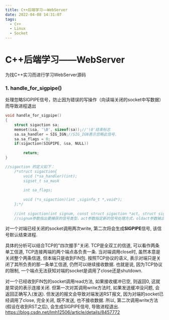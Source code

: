 ```yaml
---
title: C++后端学习——WebServer
date: 2022-04-08 14:31:07
tags: 
  - C++
  - Linux
  - Socket
---
```


# C++后端学习——WebServer

为找C++实习而进行学习WebServer源码

### 1. handle_for_sigpipe()

处理忽略SIGPIPE信号，防止因为错误的写操作（向读端关闭的socket中写数据）而导致进程退出

```cpp
void handle_for_sigpipe()
{
    struct sigaction sa;
    memset(&sa, '\0', sizeof(sa));//'\0'结束标志
    sa.sa_handler = SIG_IGN;//SIG_IGN表示忽略此信号.
    sa.sa_flags = 0;
    if(sigaction(SIGPIPE, &sa, NULL))
    
        return;
}

```

```cpp
//sigaction 的定义如下：
    /*struct sigaction{
        void (*sa_handler)(int);
        sigset_t sa_mask
    
        int sa_flags;
    
        void (*s_sigaction)(int ,siginfo_t *,void*);
    };*/
    
    //int sigaction(int signum, const struct sigaction *act, struct sigaction *oldact);
    //signum参数指出要捕获的信号类型，act参数指定新的信号处理方式，oldact参数输出先前信号的处理方式（如果不为NULL的话）。
```

对一个对端已经关闭的socket调用两次write, 第二次将会生成**SIGPIPE**信号, 该信号默认结束进程.

具体的分析可以结合TCP的"四次握手"关闭. TCP是全双工的信道, 可以看作两条单工信道, TCP连接两端的两个端点各负责一条. 当对端调用close时, 虽然本意是关闭整个两条信道, 但本端只是收到FIN包. 按照TCP协议的语义, 表示对端只是关闭了其所负责的那一条单工信道, 仍然可以继续接收数据. 也就是说, 因为TCP协议的限制, 一个端点无法获知对端的socket是调用了close还是shutdown.

对一个已经收到FIN包的socket调用read方法, 如果接收缓冲已空, 则返回0, 这就是常说的表示连接关闭. 但第一次对其调用write方法时, 如果发送缓冲没问题, 会返回正确写入(发送). 但发送的报文会导致对端发送RST报文, 因为对端的socket已经调用了close, 完全关闭, 既不发送, 也不接收数据. 所以, 第二次调用write方法(假设在收到RST之后), 会生成SIGPIPE信号, 导致进程退出.
https://blog.csdn.net/lmh12506/article/details/8457772













